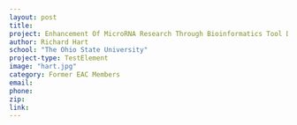 ```yaml
---
layout: post
title:
project: Enhancement Of MicroRNA Research Through Bioinformatics Tool Development
author: Richard Hart
school: "The Ohio State University"
project-type: TestElement
image: "hart.jpg"
category: Former EAC Members
email:
phone:
zip:
link: 
---
```

